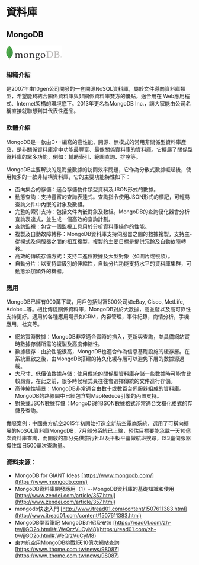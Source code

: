 # **資料庫**

## **MongoDB**

![](/assets/mongodb.png)

### 組織介紹

是2007年由10gen公司開發的一套開源NoSQL資料庫，屬於文件導向資料庫類型，希望能夠結合關係資料庫與非關係資料庫雙方的優點，適合用在 Web應用程式、Internet架構的環境底下。2013年更名為MongoDB Inc.，讓大家能由公司名稱直接就聯想到其代表性產品。

### 軟體介紹

MongoDB是一款由C++編寫的高性能、開源、無模式的常用非關係型資料庫產品，是非關係資料庫當中功能最豐富、最像關係資料庫的資料庫。它擴展了關係型資料庫的眾多功能，例如：輔助索引、範圍查詢、排序等。

MongoDB主要解決的是海量數據的訪問效率問題，它作為分散式數據崛起後，使用較多的一款非結構資料庫，它的主要功能特性如下：

* 面向集合的存儲：適合存儲物件類型資料及JSON形式的數據。
* 動態查詢：支持豐富的查詢表達式。查詢指令使用JSON形式的標記，可輕易查詢文件中內嵌的對象及數組。
* 完整的索引支持：包括文件內嵌對象及數組。MongoDB的查詢優化器會分析查詢表達式，並生成一個高效的查詢計劃。
* 查詢監視：包含一個監視工具用於分析資料庫操作的性能。
* 複製及自動故障轉移：MongoDB資料庫支持伺服器之間的數據複製，支持主-從模式及伺服器之間的相互複製。複製的主要目標是提供冗餘及自動故障轉移。
* 高效的傳統存儲方式：支持二進位數據及大型對象（如圖片或視頻）。
* 自動分片：以支持雲級別的伸縮性，自動分片功能支持水平的資料庫集群，可動態添加額外的機器。

### 應用

MongoDB已經有900萬下載，用戶包括財富500公司如eBay, Cisco, MetLife, Adobe…等。相比傳統關係資料庫，MongoDB對於大數據，高並發以及高可靠性支持更好。適用於各種應用場景如CRM，內容管理，事件紀錄，商情分析，手機應用，社交等。

* 網站實時數據：MongoDB非常適合實時的插入，更新與查詢，並具備網站實時數據存儲所需的複製及高度伸縮性。
* 數據緩存：由於性能很高，MongoDB也適合作為信息基礎設施的緩存層。在系統重啟之後，由MongoDB搭建的持久化緩存層可以避免下層的數據源過載。
* 大尺寸、低價值數據存儲：使用傳統的關係型資料庫存儲一些數據時可能會比較昂貴，在此之前，很多時候程式員往往會選擇傳統的文件進行存儲。
* 高伸縮性場景：MongoDB非常適合由數十或數百台伺服器組成的資料庫。MongoDB的路線圖中已經包含對MapReduce引擎的內置支持。
* 對象或JSON數據存儲：MongoDB的BSON數據格式非常適合文檔化格式的存儲及查詢。

實際案例：中國東方航空2015年初開始打造全新航空電商系統，選用了可橫向擴展的NoSQL資料庫MongoDB，7月部分系統已上線，預估目標要能承載一天10億次資料庫查詢，而開放的部分先供旅行社以及平板平臺做航班搜尋，以3臺伺服器撐住每日500萬次查詢量。

### 資料來源：

* MongoDB for GIANT Ideas [https://www.mongodb.com/](https://www.mongodb.com/)
* MongoDB資料庫開發應用（1）--MongoDB資料庫的基礎知識和使用 [http://www.zendei.com/article/357.html](http://www.zendei.com/article/357.html)
* mongodb快速入門 [http://www.itread01.com/content/1507611383.html](http://www.itread01.com/content/1507611383.html)
* MongoDB學習筆記 MongoDB介紹及安裝 [https://read01.com/zh-tw/jjGO2o.html\#.WeQrzVuCyM8](https://read01.com/zh-tw/jjGO2o.html#.WeQrzVuCyM8)
* 東方航空用MongoDB挑戰1天10億次網站查詢 [https://www.ithome.com.tw/news/98087](https://www.ithome.com.tw/news/98087)



